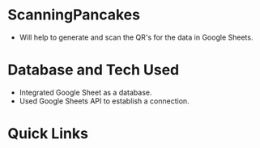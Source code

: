 # ScanningPancakes
- Will help to generate and scan the QR's for the data in Google Sheets.

# Database and Tech Used 
- Integrated Google Sheet as a database.
- Used Google Sheets API to establish a connection.

# Quick Links

  
